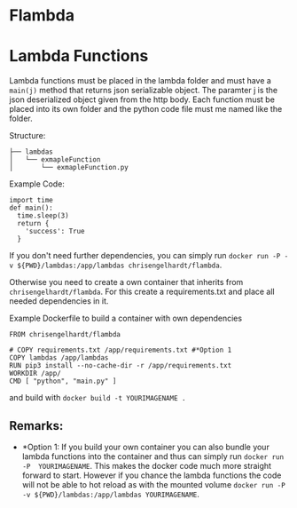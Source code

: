 # Flambda

# Lambda Functions
Lambda functions must be placed in the lambda folder and must have a `main(j)` method that returns json serializable object. The paramter j is the json deserialized object given from the http body. Each function must be placed into its own folder and the python code file must me named like the folder. 

Structure:
```
├── lambdas
│   └── exmapleFunction
│       └── exmapleFunction.py
```

Example Code:
```
import time
def main():
  time.sleep(3)
  return { 
    'success': True
  }
```

If you don't need further dependencies, you can simply run `docker run -P -v ${PWD}/lambdas:/app/lambdas chrisengelhardt/flambda`. 

Otherwise you need to create a own container that inherits from `chrisengelhardt/flambda`.
For this create a requirements.txt and place all needed dependencies in it.

Example Dockerfile to build a container with own dependencies

```
FROM chrisengelhardt/flambda

# COPY requirements.txt /app/requirements.txt #*Option 1
COPY lambdas /app/lambdas
RUN pip3 install --no-cache-dir -r /app/requirements.txt
WORKDIR /app/
CMD [ "python", "main.py" ]
```
 and build with `docker build -t YOURIMAGENAME .`

## Remarks:
- *Option 1: If you build your own container you can also bundle your lambda functions into the container and thus can simply run `docker run -P  YOURIMAGENAME`. This makes the docker code much more straight forward to start. However if you chance the lambda functions the code will not be able to hot reload as with the mounted volume `docker run -P -v ${PWD}/lambdas:/app/lambdas YOURIMAGENAME`. 

